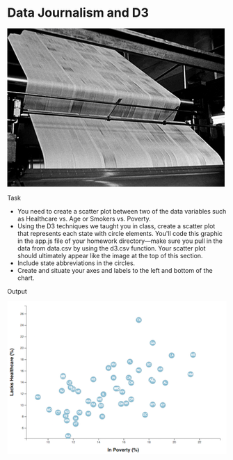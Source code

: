 # Data Journalism and D3
![logo](/images/logo.gif)

Task
* You need to create a scatter plot between two of the data variables such as Healthcare vs. Age or Smokers vs. Poverty.
* Using the D3 techniques we taught you in class, create a scatter plot that represents each state with circle elements. You'll code this graphic in the app.js file of your homework directory—make sure you pull in the data from data.csv by using the d3.csv function. Your scatter plot should ultimately appear like the image at the top of this section.
* Include state abbreviations in the circles.
* Create and situate your axes and labels to the left and bottom of the chart.

Output

![logo](/images/scatter.jpg)
